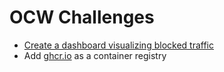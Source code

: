 # OCW Challenges

- [Create a dashboard visualizing blocked traffic](./blocked-traffic-dashboard/README.md)
- Add [ghcr.io](./github-container-registry/README.md) as a container registry
